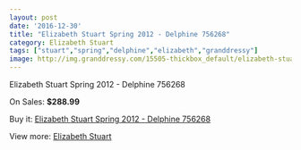 ```yaml
---
layout: post
date: '2016-12-30'
title: "Elizabeth Stuart Spring 2012 - Delphine 756268"
category: Elizabeth Stuart
tags: ["stuart","spring","delphine","elizabeth","granddressy"]
image: http://img.granddressy.com/15505-thickbox_default/elizabeth-stuart-spring-2012-delphine-756268.jpg
---
```

Elizabeth Stuart Spring 2012 - Delphine 756268

On Sales: **$288.99**
<a href="https://www.granddressy.com/en/elizabeth-stuart/14534-elizabeth-stuart-spring-2012-delphine-756268.html"><amp-img layout="responsive" width="600" height="600" src="//img.granddressy.com/15505-thickbox_default/elizabeth-stuart-spring-2012-delphine-756268.jpg" alt="Elizabeth Stuart Spring 2012 - Delphine 756268 0" /></a>

Buy it: [Elizabeth Stuart Spring 2012 - Delphine 756268](https://www.granddressy.com/en/elizabeth-stuart/14534-elizabeth-stuart-spring-2012-delphine-756268.html "Elizabeth Stuart Spring 2012 - Delphine 756268")

View more: [Elizabeth Stuart](https://www.granddressy.com/en/42-elizabeth-stuart "Elizabeth Stuart")